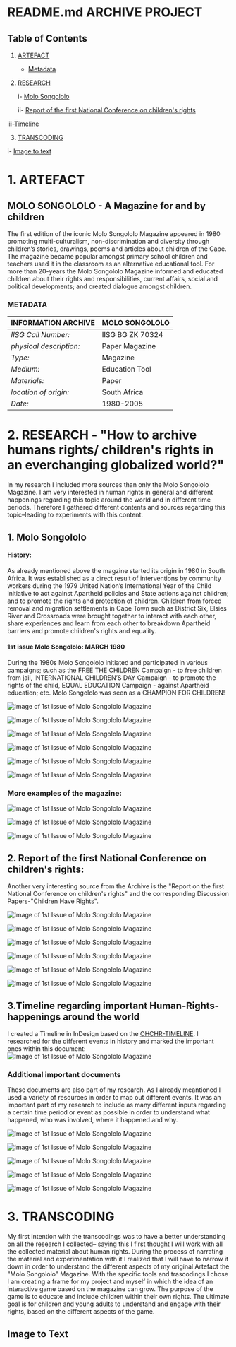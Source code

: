 # README.md ARCHIVE PROJECT
 
## Table of Contents

1. [ARTEFACT](#ARTEFACT)
   * [Metadata](#metadata)
   
2. [RESEARCH](#RESEARCH)
   
   i- [Molo Songololo](#Molo-Songololo)
   
   ii- [Report of the first National Conference on children's rights](#Report-of-the-first-National-Conference-on-children's-rights)
   
  iii-[Timeline](#Timeline) 
  
  3. [TRANSCODING](#Transcoding)
  
   i- [Image to text](#Image-to-text)

# <a name="ARTEFACT"></a> 1. ARTEFACT

## MOLO SONGOLOLO - A Magazine for and by children
The first edition of the iconic Molo Songololo Magazine appeared in 1980 promoting multi-culturalism, non-discrimination and diversity through children’s stories, drawings, poems and articles about children of the Cape. The magazine became popular amongst primary school children and teachers used it in the classroom as an alternative educational tool. For more than 20-years the Molo Songololo Magazine informed and educated children about their rights and responsibilities, current affairs, social and political developments; and created dialogue amongst children. 

### METADATA

**INFORMATION ARCHIVE** | MOLO SONGOLOLO
--------------|--------------
*IISG Call Number:* | IISG BG ZK 70324
*physical description:* | Paper Magazine 
*Type:* | Magazine
*Medium:* | Education Tool
*Materials:* | Paper 
*location of origin:* | South Africa 
*Date:* | 1980-2005




# <a name="RESEARCH"></a> 2. RESEARCH - "How to archive humans rights/ children's rights in an everchanging globalized world?"

In my research I included more sources than only the Molo Songololo Magazine. I am very interested in human rights in general and different happenings regarding this topic around the world and in different time periods. Therefore I gathered different contents and sources regarding this topic–leading to experiments with this content.


## <a name="Molo-Songololo"></a> 1. Molo Songololo


#### History: 
As already mentioned above the magzine started its origin in 1980 in South Africa. It was established as a direct result of interventions by community workers during the 1979 United Nation’s International Year of the Child initiative to act against Apartheid policies and State actions against children; and to promote the rights and protection of children. Children from forced removal and migration settlements in Cape Town such as District Six, Elsies River and Crossroads were brought together to interact with each other, share experiences and learn from each other to breakdown Apartheid barriers and promote children's rights and equality. 

#### 1st issue Molo Songololo: MARCH 1980
During the 1980s Molo Songololo initiated and participated in various campaigns; such as the FREE THE CHILDREN Campaign - to free children from jail, INTERNATIONAL CHILDREN’S DAY Campaign - to promote the rights of the child, EQUAL EDUCATION Campaign - against Apartheid education; etc. Molo Songololo was seen as a CHAMPION FOR CHILDREN! 

![Image of 1st Issue of Molo Songololo Magazine](https://github.com/EvaMH-jpg/ArchiveProject1-master/blob/master/images/1.jpg?raw=true)

![Image of 1st Issue of Molo Songololo Magazine](https://github.com/EvaMH-jpg/ArchiveProject1-master/blob/master/images/2.jpg?raw=true)

![Image of 1st Issue of Molo Songololo Magazine](https://github.com/EvaMH-jpg/ArchiveProject1-master/blob/master/images/3.jpg?raw=true)


![Image of 1st Issue of Molo Songololo Magazine](https://github.com/EvaMH-jpg/ArchiveProject1-master/blob/master/images/4.jpg?raw=true)


![Image of 1st Issue of Molo Songololo Magazine](https://github.com/EvaMH-jpg/ArchiveProject1-master/blob/master/images/5.jpg?raw=true)


![Image of 1st Issue of Molo Songololo Magazine](https://github.com/EvaMH-jpg/ArchiveProject1-master/blob/master/images/6.jpg?raw=true)

### More examples of the magazine: 

![Image of 1st Issue of Molo Songololo Magazine](https://github.com/EvaMH-jpg/ArchiveProject1-master/blob/master/images/7.jpg?raw=true)

![Image of 1st Issue of Molo Songololo Magazine](https://github.com/EvaMH-jpg/ArchiveProject1-master/blob/master/images/8.jpg?raw=true)

![Image of 1st Issue of Molo Songololo Magazine](https://github.com/EvaMH-jpg/ArchiveProject1-master/blob/master/images/9.jpg?raw=true)

## <a name="Report-of-the-first-National-Conference-on-children's-rights"></a> 2. Report of the first National Conference on children's rights: 

Another very interesting source from the Archive is the "Report on the first National Conference on children's rights" and the corresponding Discussion Papers-"Children Have Rights". 

![Image of 1st Issue of Molo Songololo Magazine](https://github.com/EvaMH-jpg/ArchiveProject1-master/blob/master/images/10.jpg?raw=true)

![Image of 1st Issue of Molo Songololo Magazine](https://github.com/EvaMH-jpg/ArchiveProject1-master/blob/master/images/11.jpg?raw=true)

![Image of 1st Issue of Molo Songololo Magazine](https://github.com/EvaMH-jpg/ArchiveProject1-master/blob/master/images/13.jpg?raw=true)

![Image of 1st Issue of Molo Songololo Magazine](https://github.com/EvaMH-jpg/ArchiveProject1-master/blob/master/images/21.jpg?raw=true)


![Image of 1st Issue of Molo Songololo Magazine](https://github.com/EvaMH-jpg/ArchiveProject1-master/blob/master/images/22.jpg?raw=true)


![Image of 1st Issue of Molo Songololo Magazine](https://github.com/EvaMH-jpg/ArchiveProject1-master/blob/master/images/23.jpg?raw=true)



## <a name="TIMELINE"></a> 3.Timeline regarding important Human-Rights-happenings around the world

I created a Timeline in InDesign based on the [OHCHR-TIMELINE](https://at20.ohchr.org/timeline_full.html). I researched for the different events in history and marked the important ones within this document: 
![Image of 1st Issue of Molo Songololo Magazine](https://github.com/EvaMH-jpg/ArchiveProject1-master/blob/master/images/20.jpg?raw=true)

### Additional important documents

These documents are also part of my research. As I already meantioned I used a variety of resources in order to map out different events. It was an important part of my research to include as many different inputs regarding a certain time period or event as possible in order to understand what happened, who was involved, where it happened and why. 

![Image of 1st Issue of Molo Songololo Magazine](https://github.com/EvaMH-jpg/ArchiveProject1-master/blob/master/images/14.jpg?raw=true)


![Image of 1st Issue of Molo Songololo Magazine](https://github.com/EvaMH-jpg/ArchiveProject1-master/blob/master/images/16.jpg?raw=true)

![Image of 1st Issue of Molo Songololo Magazine](https://github.com/EvaMH-jpg/ArchiveProject1-master/blob/master/images/17.jpg?raw=true)

![Image of 1st Issue of Molo Songololo Magazine](https://github.com/EvaMH-jpg/ArchiveProject1-master/blob/master/images/18.png?raw=true)

![Image of 1st Issue of Molo Songololo Magazine](https://github.com/EvaMH-jpg/ArchiveProject1-master/blob/master/images/15.jpg?raw=true)

# <a name="Transcoding"></a> 3. TRANSCODING

My first intention with the transcodings was to have a better understanding on all the research I collected– saying this I first thought I will work with all the collected material about human rights. During the process of narrating the material and experimentation with it I realized that I will have to narrow it down in order to understand the different aspects of my original Artefact the "Molo Songololo" Magazine. With the specific tools and trascodings I chose I am creating a frame for my project and myself in which the idea of an interactive game based on the magazine can grow. The purpose of the game is to educate and include children within their own rights. The ultimate goal is for children and young adults to understand and engage with their rights, based on the different aspects of the game. 


## <a name="Image-to-text"></a> Image to Text 
